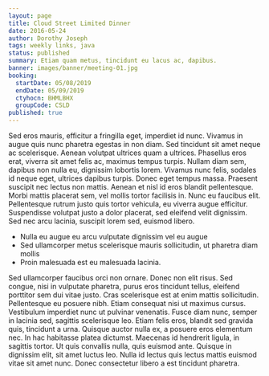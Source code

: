 ```yaml
---
layout: page
title: Cloud Street Limited Dinner
date: 2016-05-24
author: Dorothy Joseph
tags: weekly links, java
status: published
summary: Etiam quam metus, tincidunt eu lacus ac, dapibus.
banner: images/banner/meeting-01.jpg
booking:
  startDate: 05/08/2019
  endDate: 05/09/2019
  ctyhocn: BHMLBHX
  groupCode: CSLD
published: true
---
```

Sed eros mauris, efficitur a fringilla eget, imperdiet id nunc. Vivamus in augue quis nunc pharetra egestas in non diam. Sed tincidunt sit amet neque ac scelerisque. Aenean volutpat ultrices quam a ultrices. Phasellus eros erat, viverra sit amet felis ac, maximus tempus turpis. Nullam diam sem, dapibus non nulla eu, dignissim lobortis lorem. Vivamus nunc felis, sodales id neque eget, ultrices dapibus turpis. Donec eget tempus massa. Praesent suscipit nec lectus non mattis. Aenean et nisl id eros blandit pellentesque. Morbi mattis placerat sem, vel mollis tortor facilisis in. Nunc eu faucibus elit. Pellentesque rutrum justo quis tortor vehicula, eu viverra augue efficitur. Suspendisse volutpat justo a dolor placerat, sed eleifend velit dignissim. Sed nec arcu lacinia, suscipit lorem sed, euismod libero.

* Nulla eu augue eu arcu vulputate dignissim vel eu augue
* Sed ullamcorper metus scelerisque mauris sollicitudin, ut pharetra diam mollis
* Proin malesuada est eu malesuada lacinia.

Sed ullamcorper faucibus orci non ornare. Donec non elit risus. Sed congue, nisi in vulputate pharetra, purus eros tincidunt tellus, eleifend porttitor sem dui vitae justo. Cras scelerisque est at enim mattis sollicitudin. Pellentesque eu posuere nibh. Etiam consequat nisi ut maximus cursus. Vestibulum imperdiet nunc ut pulvinar venenatis. Fusce diam nunc, semper in lacinia sed, sagittis scelerisque leo. Etiam felis eros, blandit sed gravida quis, tincidunt a urna. Quisque auctor nulla ex, a posuere eros elementum nec. In hac habitasse platea dictumst. Maecenas id hendrerit ligula, in sagittis tortor. Ut quis convallis nulla, quis euismod ante. Quisque in dignissim elit, sit amet luctus leo. Nulla id lectus quis lectus mattis euismod vitae sit amet nunc. Donec consectetur libero a est tincidunt pharetra.
